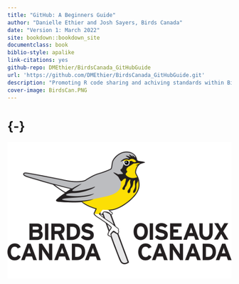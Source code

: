 ```yaml
--- 
title: "GitHub: A Beginners Guide"
author: "Danielle Ethier and Josh Sayers, Birds Canada"
date: "Version 1: March 2022"
site: bookdown::bookdown_site
documentclass: book
biblio-style: apalike
link-citations: yes
github-repo: DMEthier/BirdsCanada_GitHubGuide
url: 'https://github.com/DMEthier/BirdsCanada_GitHubGuide.git'
description: "Promoting R code sharing and achiving standards within Birds Canada"
cover-image: BirdsCan.PNG
---
```


# {-}

<img src="images/BirdsCan.PNG" width="700px" style="display: block; margin: auto;" />



